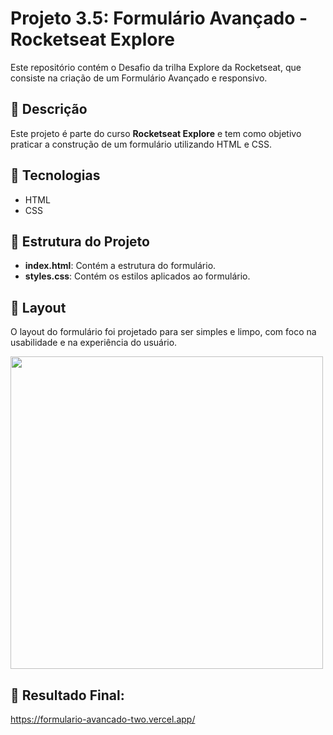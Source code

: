 # Projeto 3.5: Formulário Avançado - Rocketseat Explore

Este repositório contém o Desafio da trilha Explore da Rocketseat, que consiste na criação de um Formulário Avançado e responsivo.

## 📝 Descrição

Este projeto é parte do curso **Rocketseat Explore** e tem como objetivo praticar a construção de um formulário utilizando HTML e CSS. 

## 🚀 Tecnologias

- HTML
- CSS

## 📂 Estrutura do Projeto

- **index.html**: Contém a estrutura do formulário.
- **styles.css**: Contém os estilos aplicados ao formulário.

## 🎨 Layout

O layout do formulário foi projetado para ser simples e limpo, com foco na usabilidade e na experiência do usuário.

<img target="_blank" src="https://github.com/user-attachments/assets/161fcd42-6dc4-45a1-9528-264b26b024f1" min-width="500px" max-width="500px" width="500px"  alt="" >

## 📝 Resultado Final:

https://formulario-avancado-two.vercel.app/
